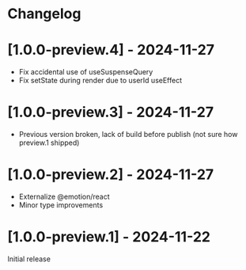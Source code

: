 <!-- markdownlint-disable MD024 -->
# Changelog

# [1.0.0-preview.4] - 2024-11-27

- Fix accidental use of useSuspenseQuery
- Fix setState during render due to userId useEffect

# [1.0.0-preview.3] - 2024-11-27

- Previous version broken, lack of build before publish (not sure how preview.1 shipped)

# [1.0.0-preview.2] - 2024-11-27

- Externalize @emotion/react
- Minor type improvements

# [1.0.0-preview.1] - 2024-11-22

Initial release
